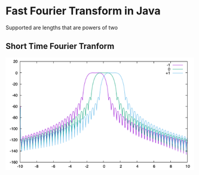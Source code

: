 # Fast Fourier Transform in Java

Supported are lengths that are powers of two

## Short Time Fourier Tranform

![STFT of a frequency sweep](sweep.png)
